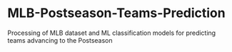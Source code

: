 # MLB-Postseason-Teams-Prediction
Processing of MLB dataset and ML classification models for predicting teams advancing to the Postseason
